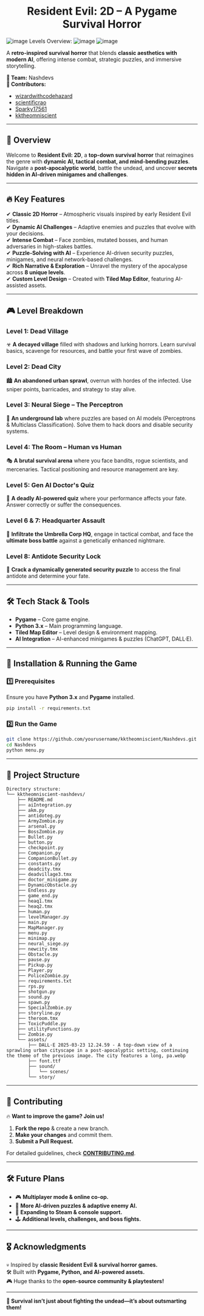 <h1 align="center"><b>Resident Evil: 2D – A Pygame Survival Horror</b></h1>
  
![image](https://github.com/user-attachments/assets/daf41458-da04-4fbc-90a4-f0b888ca5c53)
Levels Overview:
![image](https://github.com/user-attachments/assets/24f615ae-45f0-4a75-8c8e-3e672925a27e)
![image](https://github.com/user-attachments/assets/8f349bda-10c0-4c29-9414-118e1fdfc4f5)


A **retro-inspired survival horror** that blends **classic aesthetics with modern AI**, offering intense combat, strategic puzzles, and immersive storytelling.  

**👥 Team:** Nashdevs  
**📩 Contributors:**  
- [wizardwithcodehazard](https://github.com/wizardwithcodehazard)  
- [scientificrao](https://github.com/scientificrao)  
- [Sparky17561](https://github.com/Sparky17561)  
- [kktheomniscient](https://github.com/kktheomniscient)  

---

## **🧟 Overview**  

Welcome to **Resident Evil: 2D**, a **top-down survival horror** that reimagines the genre with **dynamic AI, tactical combat, and mind-bending puzzles**. Navigate a **post-apocalyptic world**, battle the undead, and uncover **secrets hidden in AI-driven minigames and challenges**.  

---

## **🔥 Key Features**  

✔ **Classic 2D Horror** – Atmospheric visuals inspired by early Resident Evil titles.  
✔ **Dynamic AI Challenges** – Adaptive enemies and puzzles that evolve with your decisions.  
✔ **Intense Combat** – Face zombies, mutated bosses, and human adversaries in high-stakes battles.  
✔ **Puzzle-Solving with AI** – Experience AI-driven security puzzles, minigames, and neural network-based challenges.  
✔ **Rich Narrative & Exploration** – Unravel the mystery of the apocalypse across **8 unique levels**.  
✔ **Custom Level Design** – Created with **Tiled Map Editor**, featuring AI-assisted assets.  

---

## **🎮 Level Breakdown**  

### **Level 1: Dead Village**  
☣ **A decayed village** filled with shadows and lurking horrors. Learn survival basics, scavenge for resources, and battle your first wave of zombies.  

### **Level 2: Dead City**  
🏙 **An abandoned urban sprawl**, overrun with hordes of the infected. Use sniper points, barricades, and strategy to stay alive.  

### **Level 3: Neural Siege – The Perceptron**  
🧠 **An underground lab** where puzzles are based on AI models (Perceptrons & Multiclass Classification). Solve them to hack doors and disable security systems.  

### **Level 4: The Room – Human vs Human**  
🎭 **A brutal survival arena** where you face bandits, rogue scientists, and mercenaries. Tactical positioning and resource management are key.  

### **Level 5: Gen AI Doctor's Quiz**  
📝 **A deadly AI-powered quiz** where your performance affects your fate. Answer correctly or suffer the consequences.  

### **Level 6 & 7: Headquarter Assault**  
🏢 **Infiltrate the Umbrella Corp HQ**, engage in tactical combat, and face the **ultimate boss battle** against a genetically enhanced nightmare.  

### **Level 8: Antidote Security Lock**  
🔐 **Crack a dynamically generated security puzzle** to access the final antidote and determine your fate.  

---

## **🛠 Tech Stack & Tools**  

- **Pygame** – Core game engine.  
- **Python 3.x** – Main programming language.  
- **Tiled Map Editor** – Level design & environment mapping.  
- **AI Integration** – AI-enhanced minigames & puzzles (ChatGPT, DALL·E).  

---

## **🚀 Installation & Running the Game**  

### **1️⃣ Prerequisites**  
Ensure you have **Python 3.x** and **Pygame** installed.  

```bash
pip install -r requirements.txt
```

### **2️⃣ Run the Game**  
```bash
git clone https://github.com/yourusername/kktheomniscient/Nashdevs.git
cd Nashdevs
python menu.py
```

---

## **📁 Project Structure**  

```
Directory structure:
└── kktheomniscient-nashdevs/
    ├── README.md
    ├── aiIntegration.py
    ├── akm.py
    ├── antidoteg.py
    ├── ArmyZombie.py
    ├── arsenal.py
    ├── BossZombie.py
    ├── Bullet.py
    ├── button.py
    ├── checkpoint.py
    ├── Companion.py
    ├── CompanionBullet.py
    ├── constants.py
    ├── deadcity.tmx
    ├── deadvillage3.tmx
    ├── doctor_minigame.py
    ├── DynamicObstacle.py
    ├── Endless.py
    ├── game_end.py
    ├── heaq1.tmx
    ├── heaq2.tmx
    ├── human.py
    ├── levelManager.py
    ├── main.py
    ├── MapManager.py
    ├── menu.py
    ├── minimap.py
    ├── neural_siege.py
    ├── newcity.tmx
    ├── Obstacle.py
    ├── pause.py
    ├── Pickup.py
    ├── Player.py
    ├── PoliceZombie.py
    ├── requirements.txt
    ├── rps.py
    ├── shotgun.py
    ├── sound.py
    ├── spawn.py
    ├── SpecialZombie.py
    ├── storyline.py
    ├── theroom.tmx
    ├── ToxicPuddle.py
    ├── utilityFunctions.py
    ├── Zombie.py
    └── assets/
        ├── DALL·E 2025-03-23 12.24.59 - A top-down view of a sprawling urban cityscape in a post-apocalyptic setting, continuing the theme of the previous image. The city features a long, pa.webp
        ├── font.ttf
        ├── sound/
        │   └── scenes/
        └── story/
```

---

## **🤝 Contributing**  

🔥 **Want to improve the game? Join us!**  

1. **Fork the repo** & create a new branch.  
2. **Make your changes** and commit them.  
3. **Submit a Pull Request.**  

For detailed guidelines, check **[CONTRIBUTING.md](CONTRIBUTING.md)**.  

---

## **🛠 Future Plans**  

- 🎮 **Multiplayer mode & online co-op.**  
- 🧩 **More AI-driven puzzles & adaptive enemy AI.**  
- 📢 **Expanding to Steam & console support.**  
- 🕹 **Additional levels, challenges, and boss fights.**  

---

## **🎖 Acknowledgments**  

💀 Inspired by **classic Resident Evil & survival horror games.**  
🛠 Built with **Pygame, Python, and AI-powered assets.**  
🎮 Huge thanks to the **open-source community & playtesters!**  

---

**🔪 Survival isn’t just about fighting the undead—it’s about outsmarting them!**  

